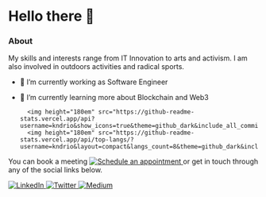 # Hello there 👋

### About
My skills and interests range from IT Innovation to arts and activism. I am also involved in outdoors activities and radical sports.

- 🔭 I’m currently working as Software Engineer
- 🌱 I’m currently learning more about Blockchain and Web3

        <img height="180em" src="https://github-readme-stats.vercel.app/api?username=kndrio&show_icons=true&theme=github_dark&include_all_commits=true&count_private=true"/>
        <img height="180em" src="https://github-readme-stats.vercel.app/api/top-langs/?username=kndrio&layout=compact&langs_count=8&theme=github_dark&include_all_commits=true&count_private=true"/>


You can book a meeting   <a href="https://calendly.com/kndrio/" target="_blank">
     <img alt="Schedule an appointment" src="https://img.shields.io/badge/-Calendar-007ACC?style=flat-square" />
  </a> or get in touch through any of the social links below.

<p>
   <a href="https://www.linkedin.com/in/kennedycarvalho/" target="_blank">
    <img alt="LinkedIn" src="https://img.shields.io/badge/linkedin-%230077B5.svg?&style=for-the-badge&logo=linkedin&logoColor=white" />
  </a>
  <a href="https://twitter.com/kndrio" target="_blank">
    <img alt="Twitter" src="https://img.shields.io/badge/twitter-%231DA1F2.svg?&style=for-the-badge&logo=twitter&logoColor=white" />
  </a>
  <a href="https://medium.com/@kndrio" target="_blank">
    <img alt="Medium" src="https://img.shields.io/badge/medium-%2312100E.svg?&style=for-the-badge&logo=medium&logoColor=white" />
  </a>
 </p>
 
